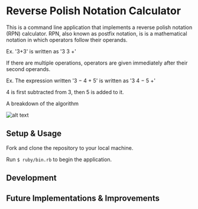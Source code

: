 # Reverse Polish Notation Calculator
This is a command line application that implements a reverse polish notation (RPN) calculator. 
RPN, also known as postfix notation, is is a mathematical notation in which operators follow their operands.

Ex. '3+3' is written as '3 3 +'

If there are multiple operations, operators are given immediately after their second operands.

Ex. The expression written '3 − 4 + 5' is written as '3 4 − 5 +' 

4 is first subtracted from 3, then 5 is added to it. 

A breakdown of the algorithm

![alt text](https://github.com/sarahsakordaniels/rpn_calculator/blob/media/algorithm.png)

## Setup & Usage

Fork and clone the repository to your local machine.

Run `$ ruby/bin.rb` to begin the application.


## Development



## Future Implementations & Improvements
